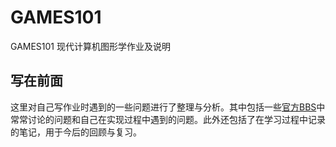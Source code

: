 # GAMES101

GAMES101 现代计算机图形学作业及说明

## 写在前面

这里对自己写作业时遇到的一些问题进行了整理与分析。其中包括一些[官方BBS](https://games-cn.org/forums/forum/graphics-intro/)中常常讨论的问题和自己在实现过程中遇到的问题。此外还包括了在学习过程中记录的笔记，用于今后的回顾与复习。
